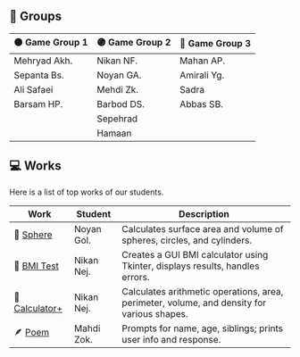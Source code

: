 ## 👾 Groups

| 🟠 Game Group 1 | 🟣 Game Group 2 | 🔵 Game Group 3 |
| --------------- | --------------- | --------------- |
| Mehryad Akh.    | Nikan NF.       | Mahan AP.       |
| Sepanta Bs.     | Noyan GA.       | Amirali Yg.     |
| Ali Safaei      | Mehdi Zk.       | Sadra           |
| Barsam HP.      | Barbod DS.      | Abbas SB.       |
|                 | Sepehrad        |                 |
|                 | Hamaan          |                 |

## 💻 Works

Here is a list of top works of our students.

| Work                                        | Student    | Description                                                                                |
| ------------------------------------------- | ---------- | ------------------------------------------------------------------------------------------ |
| 🔮 [Sphere](/works/noyan_sphere.py)         | Noyan Gol. | Calculates surface area and volume of spheres, circles, and cylinders.                     |
| 💪 [BMI Test](/works/nikan_bmi_gui.py)      | Nikan Nej. | Creates a GUI BMI calculator using Tkinter, displays results, handles errors.              |
| 🧮 [Calculator+](/works/nikan_calc_plus.py) | Nikan Nej. | Calculates arithmetic operations, area, perimeter, volume, and density for various shapes. |
| 🪶 [Poem](/works/mahdi_family.py)           | Mahdi Zok. | Prompts for name, age, siblings; prints user info and response.                            |
